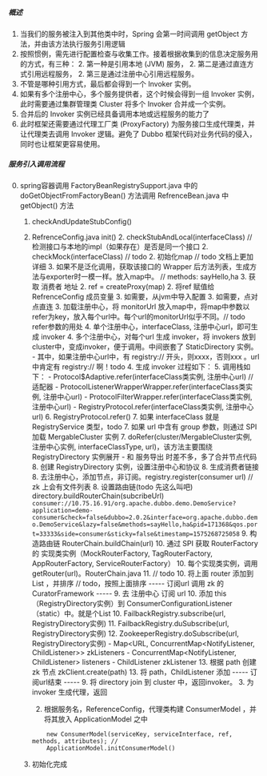 ##### 概述
1. 当我们的服务被注入到其他类中时，Spring 会第一时间调用 getObject 方法，并由该方法执行服务引用逻辑
1. 按照惯例，需先进行配置检查与收集工作。接着根据收集到的信息决定服务用的方式，有三种：
	2. 第一种是引用本地 (JVM) 服务，
	2. 第二是通过直连方式引用远程服务，
	2. 第三是通过注册中心引用远程服务。
1. 不管是哪种引用方式，最后都会得到一个 Invoker 实例。
1. 如果有多个注册中心，多个服务提供者，这个时候会得到一组 Invoker 实例，此时需要通过集群管理类 Cluster 将多个 Invoker 合并成一个实例。
1. 合并后的 Invoker 实例已经具备调用本地或远程服务的能力了
1. 此时框架还需要通过代理工厂类 (ProxyFactory) 为服务接口生成代理类，并让代理类去调用 Invoker 逻辑。避免了 Dubbo 框架代码对业务代码的侵入，同时也让框架更容易使用。

##### 服务引入调用流程

0. spring容器调用 FactoryBeanRegistrySupport.java 中的 doGetObjectFromFactoryBean() 方法调用 RefrenceBean.java 中 getObject() 方法
    1. checkAndUpdateStubConfig()
    1. RefrenceConfig.java init()
        2. checkStubAndLocal(interfaceClass) // 检测接口与本地的impl（如果存在）是否是同一个接口
        2. checkMock(interfaceClass) // todo
        2. 初始化map  // todo 文档上更加详细
        	3. 如果不是泛化调用，获取该接口的 Wrapper 后方法列表，生成方法与exporter时一模一样。放入map中。 // methods: sayHello,ha
    		3. 获取 消费者 地址
        2. ref = createProxy(map)
        2. 将ref 赋值给 RefrenceConfig 成员变量
        	3. 如需要，从jvm中导入配置
        	3. 如需要，点对点直连
        	3. 加载注册中心，将 monitorUrl 放入map中，将map中参数以refer为key，放入每个url中。每个url的monitorUrl似乎不同。// todo refer参数的用处
        		4. 单个注册中心，interfaceClass, 注册中心url，即可生成 invoker 
        		4. 多个注册中心，对每个url 生成 invoker，将 invokers 放到 cluster中，变成invoker，便于调用。中间嵌套了 StaticDirectory 实例。
        			- 其中，如果注册中心url中，有 registry:// 开头，则xxxx，否则xxx 。url中肯定有 registry:// 啊！todo
        		4. 生成 invoker 过程如下：
        			5. 调用栈如下：
        				- Protocol$Adaptive.refer(interfaceClass类实例, 注册中心url) // 适配器
        				- ProtocolListenerWrapperWrapper.refer(interfaceClass类实例, 注册中心url)
        				- ProtocolFilterWrapper.refer(interfaceClass类实例, 注册中心url)
        				- RegistryProtocol.refer(interfaceClass类实例, 注册中心url)
        				6. RegistryProtocol.refer()
        					7. 如果 interfaceClass 就是 RegistryService 类型，todo
        					7. 如果 url 中含有 group 参数，则通过 SPI 加载 MergableCluster 实例
        					7. doRefer(cluster/MergableCluster实例, 注册中心实例, interfaceClassType, url)，该方法主要围绕 RegistryDirectory 实例展开
        						- 和 服务导出 时差不多，多了合并节点代码
        						8. 创建 RegistryDirectory 实例，设置注册中心和协议
        						8. 生成消费者链接
        						8. 去注册中心，添加节点，非订阅。registry.register(consumer url) // zk 上会有文件列表
        						8. 设置路由链(todo 先这么叫吧) directory.buildRouterChain(subcribeUrl)
	        						```
	        							consumer://10.75.16.91/org.apache.dubbo.demo.DemoService?application=demo-consumer&check=false&dubbo=2.0.2&interface=org.apache.dubbo.demo.DemoService&lazy=false&methods=sayHello,ha&pid=171368&qos.port=33333&side=consumer&sticky=false&timestamp=1575268725058
	    							```
        							9. 构造路由链 RouterChain.buildChain(url)
        								10. 通过 SPI 获取 RouterFactory 的 实现类实例（MockRouterFactory, TagRouterFactory, AppRouterFactory, ServiceRouterFactory）
        								10. 每个实现类实例，调用getRouter(url)。RouterChain.java
        									11.  // todo 
        								10. 将上面 router 添加到 List ，并排序 // todo，按照上面排序
        							----- 订阅url 调用 zk 的 CuratorFramework -----
    								9. 去 注册中心 订阅 url
    									10. 添加 this（RegistryDirectory实例）到 ConsumerConfigurationListener （static）中。就是个List
    									10. FailbackRegistry.subscribe(url, RegistryDirectory实例)
    										11. FailbackRegistry.duSubscribe(url, RegistryDirectory实例)
    											12. ZookeeperRegistry.doSubscribe(url, RegistryDirectory实例)
    												- Map<URL, ConcurrentMap<NotifyListener, ChildListener>> zkListeners
    												- ConcurrentMap<NotifyListener, ChildListener> listeners
    												- ChildListener zkListener
    												13. 根据 path 创建 zk 节点 zkClient.create(path)
    												13. 将 path，ChildListener 添加
    								----- 订阅url结束 -----
									9. 将 directory join 到 cluster 中，返回invoker。
			3. 为 invoker 生成代理，返回



        2. 根据服务名，ReferenceConfig，代理类构建 ConsumerModel ，并将其放入 ApplicationModel 之中
        ```
			new ConsumerModel(serviceKey, serviceInterface, ref, methods, attributes); // 
	        ApplicationModel.initConsumerModel()
        ```
    1. 初始化完成